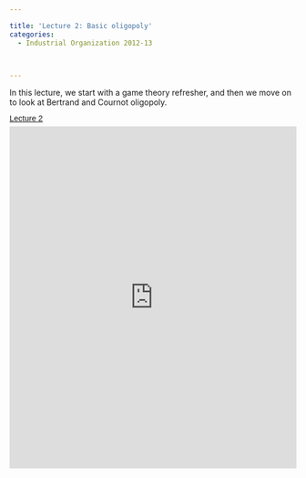 ```yaml
---

title: 'Lecture 2: Basic oligopoly'
categories:
  - Industrial Organization 2012-13



---
```

In this lecture, we start with a game theory refresher, and then we move on to look at Bertrand and Cournot oligopoly.  <a title="View Lecture 2 on Scribd" href="https://www.scribd.com/doc/109761047/Lecture-2" style="margin: 12px auto 6px auto; font-family: Helvetica,Arial,Sans-serif; font-style: normal; font-variant: normal; font-weight: normal; font-size: 14px; line-height: normal; font-size-adjust: none; font-stretch: normal; -x-system-font: none; display: block; text-decoration: underline;">Lecture 2</a><iframe src="https://www.scribd.com/embeds/109761047/content?start_page=1&view_mode=scroll&access_key=key-21ezqbm4bl5x6x7fxkkk" data-auto-height="true" data-aspect-ratio="1.33333333333333" scrolling="no" width="100%" height="600" frameborder="0"></iframe>
